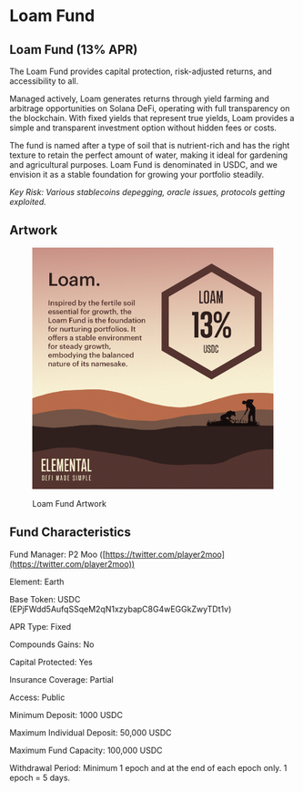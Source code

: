 # Loam Fund

## Loam Fund (13% APR)

The Loam Fund provides capital protection, risk-adjusted returns, and accessibility to all.

Managed actively, Loam generates returns through yield farming and arbitrage opportunities on Solana DeFi, operating with full transparency on the blockchain. With fixed yields that represent true yields, Loam provides a simple and transparent investment option without hidden fees or costs.

The fund is named after a type of soil that is nutrient-rich and has the right texture to retain the perfect amount of water, making it ideal for gardening and agricultural purposes. Loam Fund is denominated in USDC, and we envision it as a stable foundation for growing your portfolio steadily.

_Key Risk: Various stablecoins depegging, oracle issues, protocols getting exploited._

## Artwork

<figure><img src="../../.gitbook/assets/fund_artwork_loam.png" alt=""><figcaption><p>Loam Fund Artwork</p></figcaption></figure>

## Fund Characteristics

Fund Manager: P2 Moo ([https://twitter.com/player2moo](https://twitter.com/player2moo))

Element: Earth

Base Token: USDC (EPjFWdd5AufqSSqeM2qN1xzybapC8G4wEGGkZwyTDt1v)

APR Type: Fixed

Compounds Gains: No

Capital Protected: Yes

Insurance Coverage: Partial

Access: Public

Minimum Deposit: 1000 USDC

Maximum Individual Deposit: 50,000 USDC

Maximum Fund Capacity: 100,000 USDC

Withdrawal Period: Minimum 1 epoch and at the end of each epoch only. 1 epoch = 5 days.
